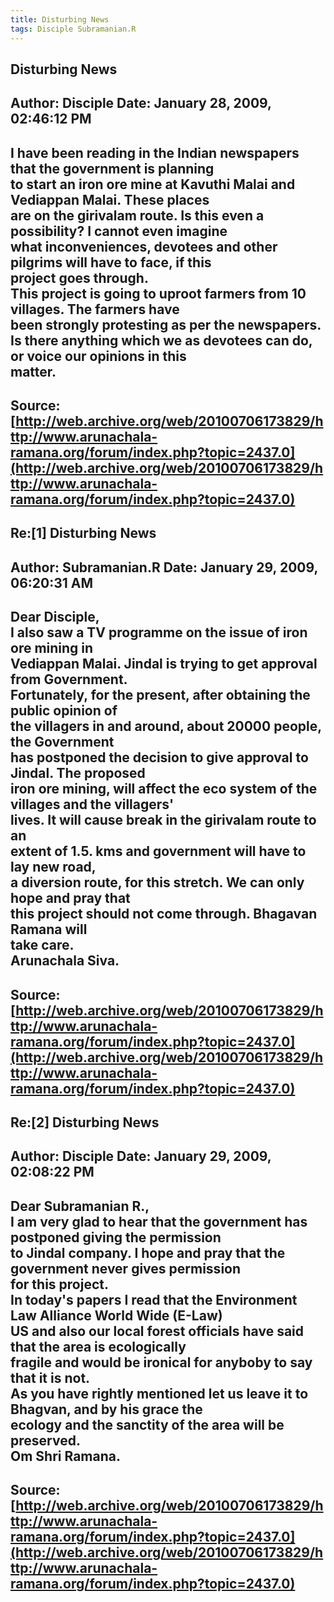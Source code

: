 ```yaml
--- 
title: Disturbing News   
tags: Disciple Subramanian.R  
---  
```

## Disturbing News  
Author: Disciple            Date: January 28, 2009, 02:46:12 PM  
---  
I have been reading in the Indian newspapers that the government is planning  
to start an iron ore mine at Kavuthi Malai and Vediappan Malai. These places  
are on the girivalam route. Is this even a possibility? I cannot even imagine  
what inconveniences, devotees and other pilgrims will have to face, if this  
project goes through.   
This project is going to uproot farmers from 10 villages. The farmers have  
been strongly protesting as per the newspapers.   
Is there anything which we as devotees can do, or voice our opinions in this  
matter.
 ---  
Source:[http://web.archive.org/web/20100706173829/http://www.arunachala-ramana.org/forum/index.php?topic=2437.0](http://web.archive.org/web/20100706173829/http://www.arunachala-ramana.org/forum/index.php?topic=2437.0)   
---  

## Re:[1] Disturbing News  
Author: Subramanian.R       Date: January 29, 2009, 06:20:31 AM  
---  
Dear Disciple,   
I also saw a TV programme on the issue of iron ore mining in   
Vediappan Malai. Jindal is trying to get approval from Government.   
Fortunately, for the present, after obtaining the public opinion of   
the villagers in and around, about 20000 people, the Government   
has postponed the decision to give approval to Jindal. The proposed   
iron ore mining, will affect the eco system of the villages and the villagers'  
lives. It will cause break in the girivalam route to an   
extent of 1.5. kms and government will have to lay new road,   
a diversion route, for this stretch. We can only hope and pray that   
this project should not come through. Bhagavan Ramana will   
take care.   
Arunachala Siva.
 ---  
Source:[http://web.archive.org/web/20100706173829/http://www.arunachala-ramana.org/forum/index.php?topic=2437.0](http://web.archive.org/web/20100706173829/http://www.arunachala-ramana.org/forum/index.php?topic=2437.0)   
---  

## Re:[2] Disturbing News  
Author: Disciple            Date: January 29, 2009, 02:08:22 PM  
---  
Dear Subramanian R.,   
I am very glad to hear that the government has postponed giving the permission  
to Jindal company. I hope and pray that the government never gives permission  
for this project.   
In today's papers I read that the Environment Law Alliance World Wide (E-Law)  
US and also our local forest officials have said that the area is ecologically  
fragile and would be ironical for anyboby to say that it is not.   
As you have rightly mentioned let us leave it to Bhagvan, and by his grace the  
ecology and the sanctity of the area will be preserved.   
Om Shri Ramana.
 ---  
Source:[http://web.archive.org/web/20100706173829/http://www.arunachala-ramana.org/forum/index.php?topic=2437.0](http://web.archive.org/web/20100706173829/http://www.arunachala-ramana.org/forum/index.php?topic=2437.0)   
---  

